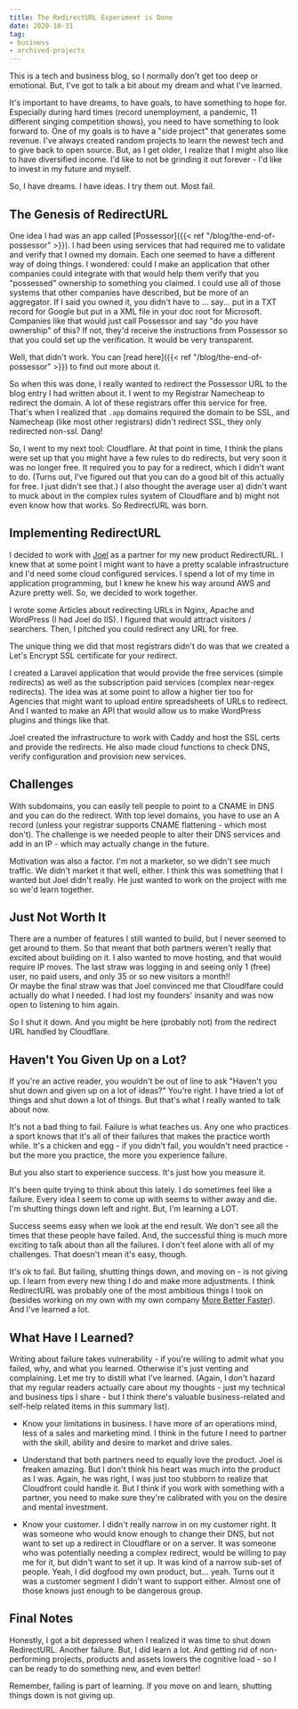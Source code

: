 ```yaml
---
title: The RedirectURL Experiment is Done
date: 2020-10-31
tag:
- business
- archived-projects
---
```

This is a tech and business blog, so I normally don't get too deep or emotional. But, I've got to talk a bit about my dream and what I've learned.

<!--more-->

It's important to have dreams, to have goals, to have something to hope for. Especially during hard times (record unemployment, a pandemic, 11 different singing competition shows),
you need to have something to look forward to.  One of my goals is to have a "side project" that generates some revenue.
I've always created random projects to learn the newest tech and to give back to open source.  But, as I get older, I realize that
I might also like to have diversified income. I'd like to not be grinding it out forever - I'd like to invest in my future and myself.

So, I have dreams. I have ideas. I try them out. Most fail.

## The Genesis of RedirectURL

One idea I had was an app called [Possessor]({{< ref "/blog/the-end-of-possessor" >}}).  I had been using services that had required
me to validate and verify that I owned my domain. Each one seemed to have a different way of doing things. I wondered: could I make an application
that other companies could integrate with that would help them verify that you "possessed" ownership to something you claimed.  I could use
all of those systems that other companies have described, but be more of an aggregator. If I said you owned it, you didn't have to ... say... put in a TXT
record for Google but put in a XML file in your doc root for Microsoft.  Companies like that would just call Possessor and say "do you have ownership"
of this?  If not, they'd receive the instructions from Possessor so that you could set up the verification. It would be very
transparent.

Well, that didn't work.  You can [read here]({{< ref "/blog/the-end-of-possessor" >}}) to find out more about it.

So when this was done, I really wanted to redirect the Possessor URL to the blog entry I had written about it. I went to my Registrar Namecheap
to redirect the domain. A lot of these registrars offer this service for free. That's when I realized that `.app` domains required the domain to be
SSL, and Namecheap (like most other registrars) didn't redirect SSL, they only redirected non-ssl.  Dang!

So, I went to my next tool: Cloudflare.  At that point in time, I think the plans were set up that you might have a few rules to do redirects, but
very soon it was no longer free.  It required you to pay for a redirect, which I didn't want to do.  (Turns out, I've figured out that you can do
a good bit of this actually for free. I just didn't see that.) I also thought the average user a) didn't want to muck about in the complex rules
system of Cloudflare and b) might not even know how that works.  So RedirectURL was born.

## Implementing RedirectURL

I decided to work with [Joel](https://joelclermont.com) as a partner for my new product RedirectURL.  I knew that at some point
I might want to have a pretty scalable infrastructure and I'd need some cloud configured services.  I spend a lot of my time in application 
programming, but I knew he knew his way around AWS and Azure pretty well.  So, we decided to work together.

I wrote some Articles about redirecting URLs in Nginx, Apache and WordPress (I had Joel do IIS).  I figured that would attract
visitors / searchers.  Then, I pitched you could redirect any URL for free.

The unique thing we did that most registrars didn't do was that we created a Let's Encrypt SSL certificate for your redirect.

I created a Laravel application that would provide the free services (simple redirects) as well as the subscription paid services
(complex near-regex redirects).  The idea was at some point to allow a higher tier too for Agencies that might want to upload
entire spreadsheets of URLs to redirect.  And I wanted to make an API that would allow us to make WordPress plugins and things like
that.

Joel created the infrastructure to work with Caddy and host the SSL certs and provide the redirects. He also made cloud functions
to check DNS, verify configuration and provision new services.

## Challenges

With subdomains, you can easily tell people to point to a CNAME in DNS and you can do the redirect.  With top level domains, you have
to use an A record (unless your registrar supports CNAME flattening - which most don't).  The challenge is we needed people to
alter their DNS services and add in an IP - which may actually change in the future.

Motivation was also a factor.  I'm not a marketer, so we didn't see much traffic.  We didn't market it that well, either.
I think this was something that I wanted but Joel didn't really. He just wanted to work on the project with me so we'd learn together. 

## Just Not Worth It

There are a number of features I still wanted to build, but I never seemed to get around to them.  So that meant that both
partners weren't really that excited about building on it.  I also wanted to move hosting, and that would require IP moves.
The last straw was logging in and seeing only 1 (free) user, no paid users, and only 35 or so new visitors a month!!  
Or maybe the final straw was that Joel convinced me that Cloudlfare could actually do what I needed. I had lost my founders'
insanity and was now open to listening to him again.

So I shut it down.  And you might be here (probably not) from the redirect URL handled by Cloudflare.

## Haven't You Given Up on a Lot?

If you're an active reader, you wouldn't be out of line to ask "Haven't you shut down and given up on a lot of ideas?"
You're right. I have tried a lot of things and shut down a lot of things.  But that's what I really wanted to talk about now.

It's not a bad thing to fail. Failure is what teaches us. Any one who practices a sport knows that it's all of their failures
that makes the practice worth while.  It's a chicken and egg - if you didn't fail, you wouldn't need practice - but the more you
practice, the more you experience failure.

But you also start to experience success. It's just how you measure it.

It's been quite trying to think about this lately. I do sometimes feel like a failure. Every idea I seem to come up with
seems to wither away and die. I'm shutting things down left and right.  But, I'm learning a LOT.

Success seems easy when we look at the end result.  We don't see all the times that these people have failed. And, the 
successful thing is much more exciting to talk about than all the failures. I don't feel alone with all of my challenges.
That doesn't mean it's easy, though.

It's ok to fail. But failing, shutting things down, and moving on - is not giving up. I learn from every new thing I do
and make more adjustments.  I think RedirectURL was probably one of the most ambitious things I took on (besides working
on my own with my own company [More Better Faster](https://morebetterfaster.io)). And I've learned a lot.

## What Have I Learned?

Writing about failure takes vulnerability - if you're willing to admit what you failed, why, and what you learned. Otherwise
it's just venting and complaining.  Let me try to distill what I've learned.  (Again, I don't hazard that my regular readers
actually care about my thoughts - just my technical and business tips I share - but I think there's valuable business-related
and self-help related items in this summary list).

* Know your limitations in business.  I have more of an operations mind, less of a sales and marketing mind. I think in the
future I need to partner with the skill, ability and desire to market and drive sales.

* Understand that both partners need to equally love the product. Joel is freaken amazing.  But I don't think his heart
was much into the product as I was.  Again, he was right, I was just too stubborn to realize that Cloudfront could handle it.
But I think if you work with something with a partner, you need to make sure they're calibrated with you on the desire and 
mental investment.

* Know your customer.  I didn't really narrow in on my customer right. It was someone who would know enough to change
their DNS, but not want to set up a redirect in Cloudflare or on a server.  It was someone who was potentially needing
a complex redirect, would be willing to pay me for it, but didn't want to set it up. It was kind of a narrow sub-set of 
people. Yeah, I did dogfood my own product, but... yeah. Turns out it was a customer segment I didn't want to support either.
Almost one of those knows just enough to be dangerous group.

## Final Notes

Honestly, I got a bit depressed when I realized it was time to shut down RedirectURL. Another failure.  But, I did learn
a lot. And getting rid of non-performing projects, products and assets lowers the cognitive load - so I can be ready
to do something new, and even better!  

Remember, failing is part of learning. If you move on and learn, shutting things down is not giving up.
